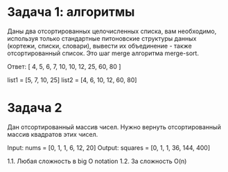 # Задача 1: алгоритмы 
Даны два отсортированных целочисленных списка, вам необходимо, используя только стандартные питоновские структуры данных (кортежи, списки, словари), вывести их объединение - также отсортированный список. Это шаг merge алгоритма merge-sort. 
 
Ответ: [ 4, 5, 6, 7, 10, 10, 12, 25, 60, 80 ]

list1 = [5, 7, 10, 25] 
list2 = [4, 6, 10, 12, 60, 80]

# Задача 2
Дан отсортированный массив чисел.
Нужно вернуть отсортированный массив квадратов этих чисел.

Input: nums = [0, 1, 1, 6, 12, 20]
Output: squares = [0, 1, 1, 36, 144, 400]

1.1. Любая сложность в big O notation
1.2. За сложность O(n)